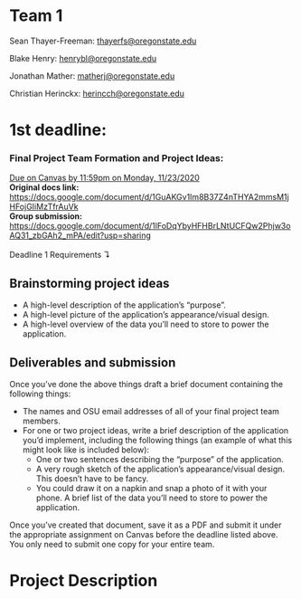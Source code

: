 # Team 1

Sean Thayer-Freeman: thayerfs@oregonstate.edu

Blake Henry: henrybl@oregonstate.edu

Jonathan Mather: matherj@oregonstate.edu

Christian Herinckx: herincch@oregonstate.edu

# 1st deadline:
  
### Final Project Team Formation and Project Ideas:
<ins>Due on Canvas by 11:59pm on Monday, 11/23/2020</ins> <br>
**Original docs link:** https://docs.google.com/document/d/1GuAKGv1Im8B37Z4nTHYA2mmsM1jHFojGIiMzTfrAuVk
<br>
**Group submission:** https://docs.google.com/document/d/1lFoDqYbyHFHBrLNtUCFQw2Phjw3oAQ31_zbGAh2_mPA/edit?usp=sharing
<br><br>
Deadline 1 Requirements ↴
## Brainstorming project ideas  
  * A high-level description of the application’s “purpose”.
  * A high-level picture of the application’s appearance/visual design.
  * A high-level overview of the data you’ll need to store to power the application.
  
## Deliverables and submission
Once you’ve done the above things draft a brief document containing the following things:

  * The names and OSU email addresses of all of your final project team members.
  * For one or two project ideas, write a brief description of the application you’d implement, including the following things (an example of what this might look like is included below):
    * One or two sentences describing the “purpose” of the application.
    * A very rough sketch of the application’s appearance/visual design. This doesn’t have to be fancy.
    * You could draw it on a napkin and snap a photo of it with your phone. A brief list of the data you’ll need to store to power the application.



Once you’ve created that document, save it as a PDF and submit it under the appropriate assignment on Canvas before the deadline listed above. You only need to submit one copy for your entire team.

# Project Description
